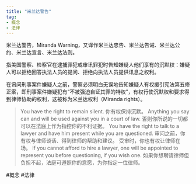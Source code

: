 ```yaml
---
title: "米兰达警告"
tag:
- 概念
- 法律
---
```

米兰达警告，Miranda Warning，又译作米兰达忠告、米兰达告诫、米兰达公约、米兰达宣言、米兰达法则。

指美国警察、检察官在逮捕罪犯或审讯罪犯时告知嫌疑人他们享有的沉默权：嫌疑人可以拒绝回答执法人员的提问、拒绝向执法人员提供讯息之权利。

在讯问刑事案件嫌疑人之前，警察必须明白无误地告知嫌疑人有权援引宪法第五修正案，即刑事案件嫌疑犯有“不被强迫自证其罪的特权”，有权行使沉默权和要求得到律师协助的权利，这被称为米兰达权利（Miranda rights）。

>You have the right to remain silent. 
>	你有权保持沉默。
>Anything you say can and will be used against you in a court of law. 
>	否则你所说的一切都可以在法庭上作为指控你的不利证据。
>You have the right to talk to a lawyer and have him present while you are questioned. 
>	审问之前，你有权与律师谈话、得到律师的帮助和建议。 受审时，你也有权让律师在场。
>If you cannot afford to hire a lawyer, one will be appointed to represent you before questioning, if you wish one.
>	如果你想聘请律师但负担不起，法庭可遵照你的意愿，为你指定一位律师。

#概念 #法律 